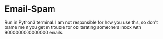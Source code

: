# Email-Spam
Run in Python3 terminal.
I am not responsible for how you use this, so don't blame me if you get in trouble for obliterating someone's inbox with 9000000000000000 emails.

